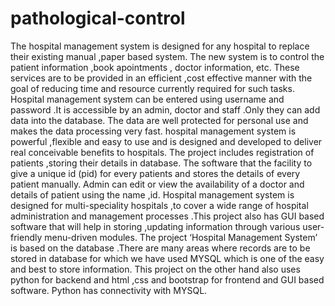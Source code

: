 # pathological-control
The hospital management system is designed for any hospital to replace their existing manual ,paper based system. The new system is to control the patient information ,book apointments , doctor information, etc. These services are to be provided in an efficient ,cost effective manner with the goal of reducing time and resource currently required for such tasks.
Hospital management system can be entered using username and password .It is accessible by an admin, doctor and staff .Only they can add data into the database. The data are well protected for personal use and makes the data processing very fast. hospital management system is powerful ,flexible and easy to use and is designed and developed to deliver real conceivable benefits to hospitals.
The project includes registration of patients ,storing their details in database. The software that the facility to give a unique id (pid) for every patients and stores the details of every patient manually. Admin can edit or view the availability of a doctor and details of patient using the name ,id.
Hospital management system is designed for multi-speciality hospitals ,to cover a wide range of hospital administration and management processes .This project also has GUI based software that will help in storing ,updating information through various user-friendly menu-driven modules.
The project ‘Hospital Management System’ is based on the database .There are many areas where records are to be stored in database for which we have used MYSQL which is one of the easy and best to store information. This project on the other hand also uses python for backend and html ,css and bootstrap for frontend and GUI based software. Python has connectivity with MYSQL.


